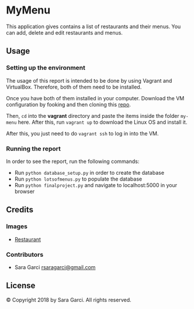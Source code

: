 # MyMenu

This application gives contains a list of restaurants and their menus.
You can add, delete and edit restaurants and menus.

## Usage

### Setting up the environment

The usage of this report is intended to be done by using Vagrant and VirtualBox. Therefore, both of them need to be installed.

Once you have both of them installed in your computer. Download the VM configuration by fooking and then cloning this [repo](https://github.com/udacity/fullstack-nanodegree-vm).

Then, `cd` into the **vagrant** directory and paste the items inside the folder `my-menu` here. After this, run `vagrant up` to download the Linux OS and install it.

After this, you just need to do `vagrant ssh` to log in into the VM.

### Running the report

In order to see the report, run the following commands:
* Run `python database_setup.py` in order to create the database
* Run `python lotsofmenus.py` to populate the database
* Run `python finalproject.py` and navigate to localhost:5000 in your browser

## Credits

### Images

* [Restaurant](https://pixabay.com/en/breakfast-food-eating-meal-morning-690128/)

### Contributors

* Sara Garci <rsaragarci@gmail.com>

## License

© Copyright 2018 by Sara Garci. All rights reserved.